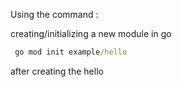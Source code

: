 Using the command : 

creating/initializing a new module in go
```cmd
 go mod init example/hello
```

after creating the hello


